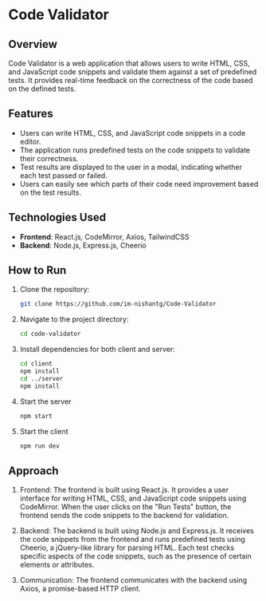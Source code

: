 # Code Validator

## Overview
Code Validator is a web application that allows users to write HTML, CSS, and JavaScript code snippets and validate them against a set of predefined tests. It provides real-time feedback on the correctness of the code based on the defined tests.

## Features
- Users can write HTML, CSS, and JavaScript code snippets in a code editor.
- The application runs predefined tests on the code snippets to validate their correctness.
- Test results are displayed to the user in a modal, indicating whether each test passed or failed.
- Users can easily see which parts of their code need improvement based on the test results.

## Technologies Used
- **Frontend**: React.js, CodeMirror, Axios, TailwindCSS
- **Backend**: Node.js, Express.js, Cheerio

## How to Run
1. Clone the repository:
   ```bash
   git clone https://github.com/im-nishantg/Code-Validator
   
2. Navigate to the project directory:
   ```bash
   cd code-validator
   
3. Install dependencies for both client and server:
   ```bash
   cd client
   npm install
   cd ../server
   npm install

4. Start the server
   ```bash
   npm start
   
5. Start the client
   ```bash
   npm run dev

## Approach

1. Frontend: The frontend is built using React.js. It provides a user interface for writing HTML, CSS, and JavaScript code snippets using CodeMirror. When the user clicks on the "Run Tests" button, the frontend sends the code snippets to the backend for validation.

2. Backend: The backend is built using Node.js and Express.js. It receives the code snippets from the frontend and runs predefined tests using Cheerio, a jQuery-like library for parsing HTML. Each test checks specific aspects of the code snippets, such as the presence of certain elements or attributes.

3. Communication: The frontend communicates with the backend using Axios, a promise-based HTTP client.
